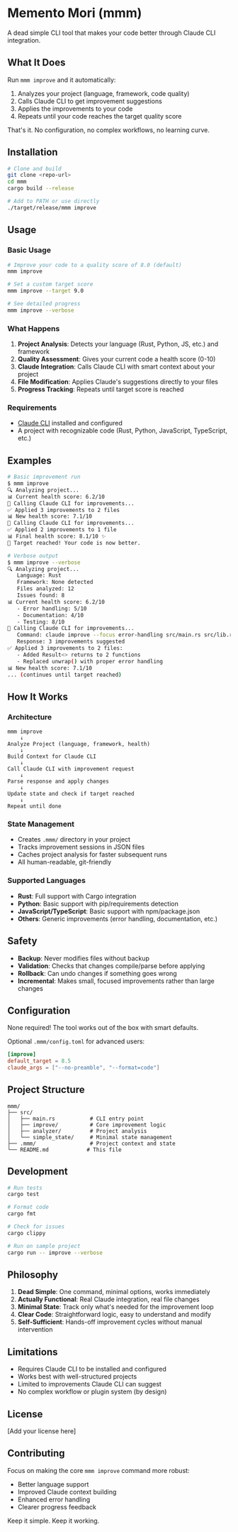 # Memento Mori (mmm)

A dead simple CLI tool that makes your code better through Claude CLI integration.

## What It Does

Run `mmm improve` and it automatically:
1. Analyzes your project (language, framework, code quality)
2. Calls Claude CLI to get improvement suggestions
3. Applies the improvements to your code
4. Repeats until your code reaches the target quality score

That's it. No configuration, no complex workflows, no learning curve.

## Installation

```bash
# Clone and build
git clone <repo-url>
cd mmm
cargo build --release

# Add to PATH or use directly
./target/release/mmm improve
```

## Usage

### Basic Usage
```bash
# Improve your code to a quality score of 8.0 (default)
mmm improve

# Set a custom target score
mmm improve --target 9.0

# See detailed progress
mmm improve --verbose
```

### What Happens
1. **Project Analysis**: Detects your language (Rust, Python, JS, etc.) and framework
2. **Quality Assessment**: Gives your current code a health score (0-10)
3. **Claude Integration**: Calls Claude CLI with smart context about your project
4. **File Modification**: Applies Claude's suggestions directly to your files
5. **Progress Tracking**: Repeats until target score is reached

### Requirements
- [Claude CLI](https://claude.ai/cli) installed and configured
- A project with recognizable code (Rust, Python, JavaScript, TypeScript, etc.)

## Examples

```bash
# Basic improvement run
$ mmm improve
🔍 Analyzing project...
📊 Current health score: 6.2/10
🤖 Calling Claude CLI for improvements...
✅ Applied 3 improvements to 2 files
📊 New health score: 7.1/10
🤖 Calling Claude CLI for improvements...
✅ Applied 2 improvements to 1 file
📊 Final health score: 8.1/10 ✨
🎉 Target reached! Your code is now better.

# Verbose output
$ mmm improve --verbose
🔍 Analyzing project...
   Language: Rust
   Framework: None detected
   Files analyzed: 12
   Issues found: 8
📊 Current health score: 6.2/10
   - Error handling: 5/10
   - Documentation: 4/10
   - Testing: 8/10
🤖 Calling Claude CLI for improvements...
   Command: claude improve --focus error-handling src/main.rs src/lib.rs
   Response: 3 improvements suggested
✅ Applied 3 improvements to 2 files:
   - Added Result<> returns to 2 functions
   - Replaced unwrap() with proper error handling
📊 New health score: 7.1/10
... (continues until target reached)
```

## How It Works

### Architecture
```
mmm improve
    ↓
Analyze Project (language, framework, health)
    ↓
Build Context for Claude CLI
    ↓
Call Claude CLI with improvement request
    ↓
Parse response and apply changes
    ↓
Update state and check if target reached
    ↓
Repeat until done
```

### State Management
- Creates `.mmm/` directory in your project
- Tracks improvement sessions in JSON files
- Caches project analysis for faster subsequent runs
- All human-readable, git-friendly

### Supported Languages
- **Rust**: Full support with Cargo integration
- **Python**: Basic support with pip/requirements detection
- **JavaScript/TypeScript**: Basic support with npm/package.json
- **Others**: Generic improvements (error handling, documentation, etc.)

## Safety

- **Backup**: Never modifies files without backup
- **Validation**: Checks that changes compile/parse before applying
- **Rollback**: Can undo changes if something goes wrong
- **Incremental**: Makes small, focused improvements rather than large changes

## Configuration

None required! The tool works out of the box with smart defaults.

Optional `.mmm/config.toml` for advanced users:
```toml
[improve]
default_target = 8.5
claude_args = ["--no-preamble", "--format=code"]
```

## Project Structure

```
mmm/
├── src/
│   ├── main.rs           # CLI entry point
│   ├── improve/          # Core improvement logic
│   ├── analyzer/         # Project analysis
│   └── simple_state/     # Minimal state management
├── .mmm/                 # Project context and state
└── README.md            # This file
```

## Development

```bash
# Run tests
cargo test

# Format code
cargo fmt

# Check for issues
cargo clippy

# Run on sample project
cargo run -- improve --verbose
```

## Philosophy

1. **Dead Simple**: One command, minimal options, works immediately
2. **Actually Functional**: Real Claude integration, real file changes
3. **Minimal State**: Track only what's needed for the improvement loop
4. **Clear Code**: Straightforward logic, easy to understand and modify
5. **Self-Sufficient**: Hands-off improvement cycles without manual intervention

## Limitations

- Requires Claude CLI to be installed and configured
- Works best with well-structured projects
- Limited to improvements Claude CLI can suggest
- No complex workflow or plugin system (by design)

## License

[Add your license here]

## Contributing

Focus on making the core `mmm improve` command more robust:
- Better language support
- Improved Claude context building
- Enhanced error handling
- Clearer progress feedback

Keep it simple. Keep it working.